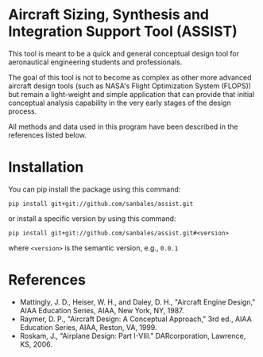 # Aircraft Sizing, Synthesis and Integration Support Tool (ASSIST)

This tool is meant to be a quick and general conceptual design tool for aeronautical engineering students and professionals.

The goal of this tool is not to become as complex as other more advanced aircraft design tools (such as NASA's Flight Optimization System (FLOPS)) but remain a light-weight and simple application that can provide that initial conceptual analysis capability in the very early stages of the design process.

All methods and data used in this program have been described in the references listed below.

# Installation

You can pip install the package using this command:

```
pip install git+git://github.com/sanbales/assist.git
```

or install a specific version by using this command:

```
pip install git+git://github.com/sanbales/assist.git#<version>
```

where ```<version>``` is the semantic version, e.g., ```0.0.1```


# References
* Mattingly, J. D., Heiser, W. H., and Daley, D. H., "Aircraft Engine Design," AIAA Education Series, AIAA, New York, NY, 1987.
* Raymer, D. P., "Aircraft Design: A Conceptual Approach," 3rd ed., AIAA Education Series, AIAA, Reston, VA, 1999.
* Roskam, J., "Airplane Design: Part I-VIII." DARcorporation, Lawrence, KS, 2006.
